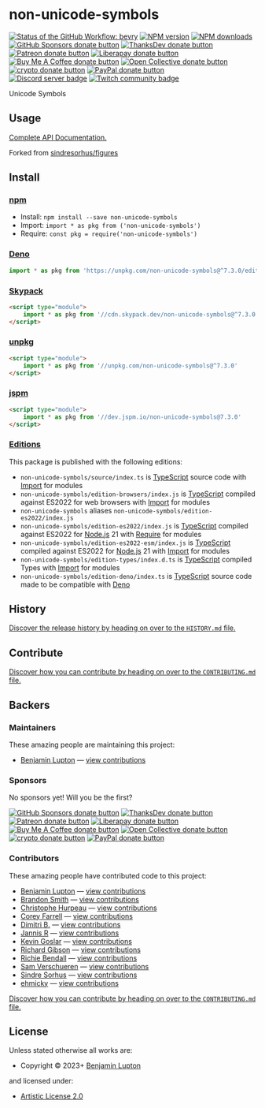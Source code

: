 <!-- TITLE/ -->

<h1>non-unicode-symbols</h1>

<!-- /TITLE -->


<!-- BADGES/ -->

<span class="badge-githubworkflow"><a href="https://github.com/bevry/non-unicode-symbols/actions?query=workflow%3Abevry" title="View the status of this project's GitHub Workflow: bevry"><img src="https://github.com/bevry/non-unicode-symbols/workflows/bevry/badge.svg" alt="Status of the GitHub Workflow: bevry" /></a></span>
<span class="badge-npmversion"><a href="https://npmjs.org/package/non-unicode-symbols" title="View this project on NPM"><img src="https://img.shields.io/npm/v/non-unicode-symbols.svg" alt="NPM version" /></a></span>
<span class="badge-npmdownloads"><a href="https://npmjs.org/package/non-unicode-symbols" title="View this project on NPM"><img src="https://img.shields.io/npm/dm/non-unicode-symbols.svg" alt="NPM downloads" /></a></span>
<br class="badge-separator" />
<span class="badge-githubsponsors"><a href="https://github.com/sponsors/balupton" title="Donate to this project using GitHub Sponsors"><img src="https://img.shields.io/badge/github-donate-yellow.svg" alt="GitHub Sponsors donate button" /></a></span>
<span class="badge-thanksdev"><a href="https://thanks.dev/u/gh/bevry" title="Donate to this project using ThanksDev"><img src="https://img.shields.io/badge/thanksdev-donate-yellow.svg" alt="ThanksDev donate button" /></a></span>
<span class="badge-patreon"><a href="https://patreon.com/bevry" title="Donate to this project using Patreon"><img src="https://img.shields.io/badge/patreon-donate-yellow.svg" alt="Patreon donate button" /></a></span>
<span class="badge-liberapay"><a href="https://liberapay.com/bevry" title="Donate to this project using Liberapay"><img src="https://img.shields.io/badge/liberapay-donate-yellow.svg" alt="Liberapay donate button" /></a></span>
<span class="badge-buymeacoffee"><a href="https://buymeacoffee.com/balupton" title="Donate to this project using Buy Me A Coffee"><img src="https://img.shields.io/badge/buy%20me%20a%20coffee-donate-yellow.svg" alt="Buy Me A Coffee donate button" /></a></span>
<span class="badge-opencollective"><a href="https://opencollective.com/bevry" title="Donate to this project using Open Collective"><img src="https://img.shields.io/badge/open%20collective-donate-yellow.svg" alt="Open Collective donate button" /></a></span>
<span class="badge-crypto"><a href="https://bevry.me/crypto" title="Donate to this project using Cryptocurrency"><img src="https://img.shields.io/badge/crypto-donate-yellow.svg" alt="crypto donate button" /></a></span>
<span class="badge-paypal"><a href="https://bevry.me/paypal" title="Donate to this project using Paypal"><img src="https://img.shields.io/badge/paypal-donate-yellow.svg" alt="PayPal donate button" /></a></span>
<br class="badge-separator" />
<span class="badge-discord"><a href="https://discord.gg/nQuXddV7VP" title="Join this project's community on Discord"><img src="https://img.shields.io/discord/1147436445783560193?logo=discord&amp;label=discord" alt="Discord server badge" /></a></span>
<span class="badge-twitch"><a href="https://www.twitch.tv/balupton" title="Join this project's community on Twitch"><img src="https://img.shields.io/twitch/status/balupton?logo=twitch" alt="Twitch community badge" /></a></span>

<!-- /BADGES -->


<!-- DESCRIPTION/ -->

Unicode Symbols

<!-- /DESCRIPTION -->


## Usage

[Complete API Documentation.](http://main.non-unicode-symbols.bevry.surge.sh/docs/)

Forked from [sindresorhus/figures](https://github.com/sindresorhus/figures)

<!-- INSTALL/ -->

<h2>Install</h2>

<a href="https://npmjs.com" title="npm is a package manager for javascript"><h3>npm</h3></a>
<ul>
<li>Install: <code>npm install --save non-unicode-symbols</code></li>
<li>Import: <code>import * as pkg from ('non-unicode-symbols')</code></li>
<li>Require: <code>const pkg = require('non-unicode-symbols')</code></li>
</ul>

<a href="https://deno.land" title="Deno is a secure runtime for JavaScript and TypeScript, it is an alternative for Node.js"><h3>Deno</h3></a>

``` typescript
import * as pkg from 'https://unpkg.com/non-unicode-symbols@^7.3.0/edition-deno/index.ts'
```

<a href="https://www.skypack.dev" title="Skypack is a JavaScript Delivery Network for modern web apps"><h3>Skypack</h3></a>

``` html
<script type="module">
    import * as pkg from '//cdn.skypack.dev/non-unicode-symbols@^7.3.0'
</script>
```

<a href="https://unpkg.com" title="unpkg is a fast, global content delivery network for everything on npm"><h3>unpkg</h3></a>

``` html
<script type="module">
    import * as pkg from '//unpkg.com/non-unicode-symbols@^7.3.0'
</script>
```

<a href="https://jspm.io" title="Native ES Modules CDN"><h3>jspm</h3></a>

``` html
<script type="module">
    import * as pkg from '//dev.jspm.io/non-unicode-symbols@7.3.0'
</script>
```

<h3><a href="https://editions.bevry.me" title="Editions are the best way to produce and consume packages you care about.">Editions</a></h3>

<p>This package is published with the following editions:</p>

<ul><li><code>non-unicode-symbols/source/index.ts</code> is <a href="https://www.typescriptlang.org/" title="TypeScript is a typed superset of JavaScript that compiles to plain JavaScript. ">TypeScript</a> source code with <a href="https://babeljs.io/docs/learn-es2015/#modules" title="ECMAScript Modules">Import</a> for modules</li>
<li><code>non-unicode-symbols/edition-browsers/index.js</code> is <a href="https://www.typescriptlang.org/" title="TypeScript is a typed superset of JavaScript that compiles to plain JavaScript. ">TypeScript</a> compiled against ES2022 for web browsers with <a href="https://babeljs.io/docs/learn-es2015/#modules" title="ECMAScript Modules">Import</a> for modules</li>
<li><code>non-unicode-symbols</code> aliases <code>non-unicode-symbols/edition-es2022/index.js</code></li>
<li><code>non-unicode-symbols/edition-es2022/index.js</code> is <a href="https://www.typescriptlang.org/" title="TypeScript is a typed superset of JavaScript that compiles to plain JavaScript. ">TypeScript</a> compiled against ES2022 for <a href="https://nodejs.org" title="Node.js is a JavaScript runtime built on Chrome's V8 JavaScript engine">Node.js</a> 21 with <a href="https://nodejs.org/dist/latest-v5.x/docs/api/modules.html" title="Node/CJS Modules">Require</a> for modules</li>
<li><code>non-unicode-symbols/edition-es2022-esm/index.js</code> is <a href="https://www.typescriptlang.org/" title="TypeScript is a typed superset of JavaScript that compiles to plain JavaScript. ">TypeScript</a> compiled against ES2022 for <a href="https://nodejs.org" title="Node.js is a JavaScript runtime built on Chrome's V8 JavaScript engine">Node.js</a> 21 with <a href="https://babeljs.io/docs/learn-es2015/#modules" title="ECMAScript Modules">Import</a> for modules</li>
<li><code>non-unicode-symbols/edition-types/index.d.ts</code> is <a href="https://www.typescriptlang.org/" title="TypeScript is a typed superset of JavaScript that compiles to plain JavaScript. ">TypeScript</a> compiled Types with <a href="https://babeljs.io/docs/learn-es2015/#modules" title="ECMAScript Modules">Import</a> for modules</li>
<li><code>non-unicode-symbols/edition-deno/index.ts</code> is <a href="https://www.typescriptlang.org/" title="TypeScript is a typed superset of JavaScript that compiles to plain JavaScript. ">TypeScript</a> source code made to be compatible with <a href="https://deno.land" title="Deno is a secure runtime for JavaScript and TypeScript, it is an alternative to Node.js">Deno</a></li></ul>

<!-- /INSTALL -->


<!-- HISTORY/ -->

<h2>History</h2>

<a href="https://github.com/bevry/non-unicode-symbols/blob/master/HISTORY.md#files">Discover the release history by heading on over to the <code>HISTORY.md</code> file.</a>

<!-- /HISTORY -->


<!-- CONTRIBUTE/ -->

<h2>Contribute</h2>

<a href="https://github.com/bevry/non-unicode-symbols/blob/master/CONTRIBUTING.md#files">Discover how you can contribute by heading on over to the <code>CONTRIBUTING.md</code> file.</a>

<!-- /CONTRIBUTE -->


<!-- BACKERS/ -->

<h2>Backers</h2>

<h3>Maintainers</h3>

These amazing people are maintaining this project:

<ul><li><a href="https://balupton.com">Benjamin Lupton</a> — <a href="https://github.com/bevry/non-unicode-symbols/commits?author=balupton" title="View the GitHub contributions of Benjamin Lupton on repository bevry/non-unicode-symbols">view contributions</a></li></ul>

<h3>Sponsors</h3>

No sponsors yet! Will you be the first?

<span class="badge-githubsponsors"><a href="https://github.com/sponsors/balupton" title="Donate to this project using GitHub Sponsors"><img src="https://img.shields.io/badge/github-donate-yellow.svg" alt="GitHub Sponsors donate button" /></a></span>
<span class="badge-thanksdev"><a href="https://thanks.dev/u/gh/bevry" title="Donate to this project using ThanksDev"><img src="https://img.shields.io/badge/thanksdev-donate-yellow.svg" alt="ThanksDev donate button" /></a></span>
<span class="badge-patreon"><a href="https://patreon.com/bevry" title="Donate to this project using Patreon"><img src="https://img.shields.io/badge/patreon-donate-yellow.svg" alt="Patreon donate button" /></a></span>
<span class="badge-liberapay"><a href="https://liberapay.com/bevry" title="Donate to this project using Liberapay"><img src="https://img.shields.io/badge/liberapay-donate-yellow.svg" alt="Liberapay donate button" /></a></span>
<span class="badge-buymeacoffee"><a href="https://buymeacoffee.com/balupton" title="Donate to this project using Buy Me A Coffee"><img src="https://img.shields.io/badge/buy%20me%20a%20coffee-donate-yellow.svg" alt="Buy Me A Coffee donate button" /></a></span>
<span class="badge-opencollective"><a href="https://opencollective.com/bevry" title="Donate to this project using Open Collective"><img src="https://img.shields.io/badge/open%20collective-donate-yellow.svg" alt="Open Collective donate button" /></a></span>
<span class="badge-crypto"><a href="https://bevry.me/crypto" title="Donate to this project using Cryptocurrency"><img src="https://img.shields.io/badge/crypto-donate-yellow.svg" alt="crypto donate button" /></a></span>
<span class="badge-paypal"><a href="https://bevry.me/paypal" title="Donate to this project using Paypal"><img src="https://img.shields.io/badge/paypal-donate-yellow.svg" alt="PayPal donate button" /></a></span>

<h3>Contributors</h3>

These amazing people have contributed code to this project:

<ul><li><a href="https://balupton.com">Benjamin Lupton</a> — <a href="https://github.com/bevry/non-unicode-symbols/commits?author=balupton" title="View the GitHub contributions of Benjamin Lupton on repository bevry/non-unicode-symbols">view contributions</a></li>
<li><a href="https://github.com/brandon93s">Brandon Smith</a> — <a href="https://github.com/bevry/non-unicode-symbols/commits?author=brandon93s" title="View the GitHub contributions of Brandon Smith on repository bevry/non-unicode-symbols">view contributions</a></li>
<li><a href="https://github.com/christophehurpeau">Christophe Hurpeau</a> — <a href="https://github.com/bevry/non-unicode-symbols/commits?author=christophehurpeau" title="View the GitHub contributions of Christophe Hurpeau on repository bevry/non-unicode-symbols">view contributions</a></li>
<li><a href="https://github.com/coreyfarrell">Corey Farrell</a> — <a href="https://github.com/bevry/non-unicode-symbols/commits?author=coreyfarrell" title="View the GitHub contributions of Corey Farrell on repository bevry/non-unicode-symbols">view contributions</a></li>
<li><a href="https://github.com/BendingBender">Dimitri B.</a> — <a href="https://github.com/bevry/non-unicode-symbols/commits?author=BendingBender" title="View the GitHub contributions of Dimitri B. on repository bevry/non-unicode-symbols">view contributions</a></li>
<li><a href="https://github.com/derhuerst">Jannis R</a> — <a href="https://github.com/bevry/non-unicode-symbols/commits?author=derhuerst" title="View the GitHub contributions of Jannis R on repository bevry/non-unicode-symbols">view contributions</a></li>
<li><a href="https://github.com/kevgo">Kevin Goslar</a> — <a href="https://github.com/bevry/non-unicode-symbols/commits?author=kevgo" title="View the GitHub contributions of Kevin Goslar on repository bevry/non-unicode-symbols">view contributions</a></li>
<li><a href="https://github.com/gibson042">Richard Gibson</a> — <a href="https://github.com/bevry/non-unicode-symbols/commits?author=gibson042" title="View the GitHub contributions of Richard Gibson on repository bevry/non-unicode-symbols">view contributions</a></li>
<li><a href="https://github.com/Richienb">Richie Bendall</a> — <a href="https://github.com/bevry/non-unicode-symbols/commits?author=Richienb" title="View the GitHub contributions of Richie Bendall on repository bevry/non-unicode-symbols">view contributions</a></li>
<li><a href="https://github.com/SamVerschueren">Sam Verschueren</a> — <a href="https://github.com/bevry/non-unicode-symbols/commits?author=SamVerschueren" title="View the GitHub contributions of Sam Verschueren on repository bevry/non-unicode-symbols">view contributions</a></li>
<li><a href="https://github.com/sindresorhus">Sindre Sorhus</a> — <a href="https://github.com/bevry/non-unicode-symbols/commits?author=sindresorhus" title="View the GitHub contributions of Sindre Sorhus on repository bevry/non-unicode-symbols">view contributions</a></li>
<li><a href="https://github.com/ehmicky">ehmicky</a> — <a href="https://github.com/bevry/non-unicode-symbols/commits?author=ehmicky" title="View the GitHub contributions of ehmicky on repository bevry/non-unicode-symbols">view contributions</a></li></ul>

<a href="https://github.com/bevry/non-unicode-symbols/blob/master/CONTRIBUTING.md#files">Discover how you can contribute by heading on over to the <code>CONTRIBUTING.md</code> file.</a>

<!-- /BACKERS -->


<!-- LICENSE/ -->

<h2>License</h2>

Unless stated otherwise all works are:

<ul><li>Copyright &copy; 2023+ <a href="https://balupton.com">Benjamin Lupton</a></li></ul>

and licensed under:

<ul><li><a href="http://spdx.org/licenses/Artistic-2.0.html">Artistic License 2.0</a></li></ul>

<!-- /LICENSE -->
